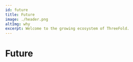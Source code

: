 ```yaml
---
id: future
title: Future
image: ./header.png
altImg: why
excerpt: Welcome to the growing ecosystem of ThreeFold.
---
```


# Future